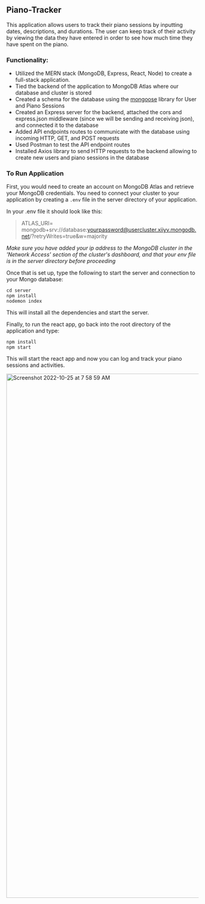 ## Piano-Tracker

This application allows users to track their piano sessions by inputting dates, descriptions, and durations. The user can keep track of their activity by viewing the data they have entered in order to see how much time they have spent on the piano.


### Functionality:

- Utilized the MERN stack (MongoDB, Express, React, Node) to create a full-stack application.
- Tied the backend of the application to MongoDB Atlas where our database and cluster is stored
- Created a schema for the database using the [mongoose](https://mongoosejs.com/) library for User and Piano Sessions
- Created an Express server for the backend, attached the cors and express.json middleware (since we will be sending and receiving json), and connected it to the database
- Added API endpoints routes to communicate with the database using incoming HTTP, GET, and POST requests
- Used Postman to test the API endpoint routes
- Installed Axios library to send HTTP requests to the backend allowing to create new users and piano sessions in the database

### To Run Application

First, you would need to create an account on MongoDB Atlas and retrieve your MongoDB credentials. You need to connect your cluster to your application by creating a `.env` file in the server directory of your application.

In your .env file it should look like this:
> ATLAS_URI= mongodb+srv://database:yourpassword@usercluster.xiiyv.mongodb.net/?retryWrites=true&w=majority

*Make sure you have added your ip address to the MongoDB cluster in the 'Network Access' section of the cluster's dashboard, and that your env file is in the server directory before proceeding*


Once that is set up, type the following to start the server and connection to your Mongo database: 

```
cd server
npm install
nodemon index
```
This will install all the dependencies and start the server.


Finally, to run the react app, go back into the root directory of the application and type:

```
npm install
npm start
```

This will start the react app and now you can log and track your piano sessions and activities.

<img width="1374" alt="Screenshot 2022-10-25 at 7 58 59 AM" src="https://user-images.githubusercontent.com/75223820/197809203-199d9e2f-ce8e-4cd6-a48f-ef1e49056769.png">


